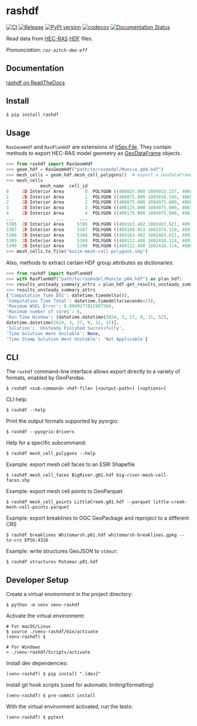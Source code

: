 # rashdf
[![CI](https://github.com/fema-ffrd/rashdf/actions/workflows/continuous-integration.yml/badge.svg?branch=main)](https://github.com/fema-ffrd/rashdf/actions/workflows/continuous-integration.yml)
[![Release](https://github.com/fema-ffrd/rashdf/actions/workflows/release.yml/badge.svg)](https://github.com/fema-ffrd/rashdf/actions/workflows/release.yml)
[![PyPI version](https://badge.fury.io/py/rashdf.svg)](https://badge.fury.io/py/rashdf)
[![codecov](https://codecov.io/gh/fema-ffrd/rashdf/graph/badge.svg?token=CTIIONEHV1)](https://codecov.io/gh/fema-ffrd/rashdf)
[![Documentation Status](https://readthedocs.org/projects/rashdf/badge/?version=latest)](https://rashdf.readthedocs.io/en/latest/?badge=latest)

Read data from [HEC-RAS](https://www.hec.usace.army.mil/software/hec-ras/) [HDF](https://github.com/HDFGroup/hdf5) files.

*Pronunciation: `raz·aitch·dee·eff`*

## Documentation
[rashdf on ReadTheDocs](http://rashdf.readthedocs.io/)

## Install
```bash
$ pip install rashdf
```

## Usage
`RasGeomHdf` and `RasPlanHdf` are extensions of
[h5py.File](https://docs.h5py.org/en/stable/high/file.html#h5py.File). They contain
methods to export HEC-RAS model geometry as
[GeoDataFrame](https://geopandas.org/en/stable/docs/reference/geodataframe.html)
objects.
```python
>>> from rashdf import RasGeomHdf
>>> geom_hdf = RasGeomHdf("path/to/rasmodel/Muncie.g04.hdf")
>>> mesh_cells = geom_hdf.mesh_cell_polygons()  # export a GeoDataFrame
>>> mesh_cells
             mesh_name  cell_id                                           geometry
0     2D Interior Area        0  POLYGON ((406025.000 1805015.237, 406025.000 1...
1     2D Interior Area        1  POLYGON ((406075.000 1805018.545, 406075.000 1...
2     2D Interior Area        2  POLYGON ((406075.000 1804975.000, 406075.000 1...
3     2D Interior Area        3  POLYGON ((406125.000 1804975.000, 406125.000 1...
4     2D Interior Area        4  POLYGON ((406175.000 1804975.000, 406175.000 1...
...                ...      ...                                                ...
5386  2D Interior Area     5386  POLYGON ((409163.402 1802463.621, 409175.000 1...
5387  2D Interior Area     5387  POLYGON ((409160.953 1802374.120, 409125.000 1...
5388  2D Interior Area     5388  POLYGON ((409163.402 1802463.621, 409161.906 1...
5389  2D Interior Area     5389  POLYGON ((409112.480 1802410.114, 409112.046 1...
5390  2D Interior Area     5390  POLYGON ((409112.480 1802410.114, 409063.039 1...
>>> mesh_cells.to_file("mucie-mesh-cell-polygons.shp")
```

Also, methods to extract certain HDF group attributes as dictionaries:
```python
>>> from rashdf import RasPlanHdf
>>> with RasPlanHdf("path/to/rasmodel/Muncie.p04.hdf") as plan_hdf:
>>> results_unsteady_summary_attrs = plan_hdf.get_results_unsteady_summary_attrs()
>>> results_unsteady_summary_attrs
{'Computation Time DSS': datetime.timedelta(0),
'Computation Time Total': datetime.timedelta(seconds=23),
'Maximum WSEL Error': 0.0099277812987566,
'Maximum number of cores': 6,
'Run Time Window': [datetime.datetime(2024, 3, 27, 9, 31, 52),
datetime.datetime(2024, 3, 27, 9, 32, 15)],
'Solution': 'Unsteady Finished Successfully',
'Time Solution Went Unstable': None,
'Time Stamp Solution Went Unstable': 'Not Applicable'}
```

## CLI
The `rashdf` command-line interface allows export directly to a variety of formats, enabled
by GeoPandas.
```
$ rashdf <sub-command> <hdf-file> [<output-path>] [<options>]
```

CLI help:
```
$ rashdf --help
```

Print the output formats supported by pyorgio:
```
$ rashdf --pyogrio-drivers
```

Help for a specific subcommand:
```
$ rashdf mesh_cell_polygons --help
```

Example: export mesh cell faces to an ESRI Shapefile
```
$ rashdf mesh_cell_faces BigRiver.g01.hdf big-river-mesh-cell-faces.shp
```

Example: export mesh cell points to GeoParquet
```
$ rashdf mesh_cell_points LittleCreek.g01.hdf --parquet little-creek-mesh-cell-points.parquet
```

Example: export breaklines to OGC GeoPackage and reproject to a different CRS
```
$ rashdf breaklines Whitemarsh.p01.hdf whitemarsh-breaklines.gpkg --to-crs EPSG:4326
```

Example: write structures GeoJSON to `stdout`:
```
$ rashdf structures Potomac.p01.hdf
```

## Developer Setup
Create a virtual environment in the project directory:
```
$ python -m venv venv-rashdf
```

Activate the virtual environment:
```
# For macOS/Linux
$ source ./venv-rashdf/bin/activate
(venv-rashdf) $

# For Windows
> ./venv-rashdf/Scripts/activate
```

Install dev dependencies:
```
(venv-rashdf) $ pip install ".[dev]"
```

Install git hook scripts (used for automatic liniting/formatting)
```
(venv-rashdf) $ pre-commit install
```

With the virtual environment activated, run the tests:
```
(venv-rashdf) $ pytest
```


